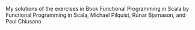 My solutions of the exercises in Book Functional Programming in Scala by Functional Programming in Scala, Michael Pilquist, Rúnar Bjarnason, and Paul Chiusano 
